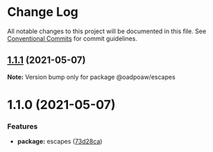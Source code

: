 # Change Log

All notable changes to this project will be documented in this file.
See [Conventional Commits](https://conventionalcommits.org) for commit guidelines.

## [1.1.1](https://github.com/oadpoaw/packages/compare/@oadpoaw/escapes@1.1.0...@oadpoaw/escapes@1.1.1) (2021-05-07)

**Note:** Version bump only for package @oadpoaw/escapes





# 1.1.0 (2021-05-07)


### Features

* **package:** escapes ([73d28ca](https://github.com/oadpoaw/packages/commit/73d28cacf30bac6ba6f4eed350c323dc37b5c4cb))
